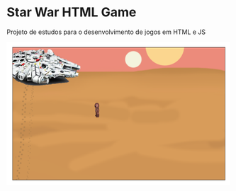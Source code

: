 # Star War HTML Game
Projeto de estudos para o desenvolvimento de jogos em HTML e JS

![Tela do Jogo](info/sample_game.png "Tela do Jogo")